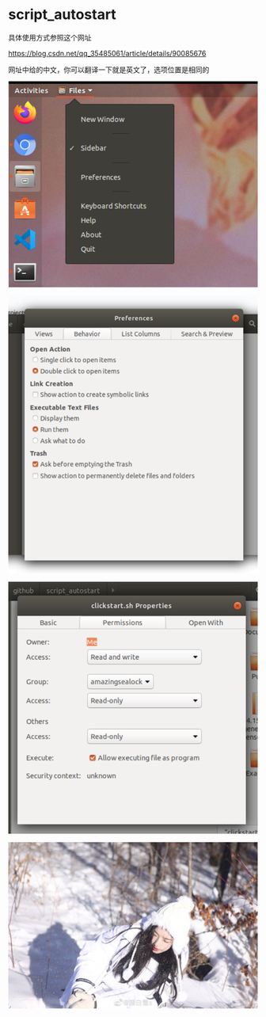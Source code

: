 # script_autostart

具体使用方式参照这个网址

https://blog.csdn.net/qq_35485061/article/details/90085676

网址中给的中文，你可以翻译一下就是英文了，选项位置是相同的

![1](https://github.com/NEUACTION-cv-team/script_autostart/blob/clickstart/1.png)

![2](https://github.com/NEUACTION-cv-team/script_autostart/blob/clickstart/2.png)

![3](https://github.com/NEUACTION-cv-team/script_autostart/blob/clickstart/3.png)

![4](https://github.com/NEUACTION-cv-team/script_autostart/blob/clickstart/4.jpg)
